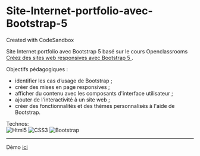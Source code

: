 # Site-Internet-portfolio-avec-Bootstrap-5
Created with CodeSandbox

Site Internet portfolio avec Bootstrap 5 basé sur le cours Openclassrooms [Créez des sites web responsives avec Bootstrap 5 ](https://openclassrooms.com/fr/courses/7542506-creez-des-sites-web-responsives-avec-bootstrap-5).

Objectifs pédagogiques :
* identifier les cas d’usage de Bootstrap ;
* créer des mises en page responsives ;
* afficher du contenu avec les composants d'interface utilisateur ;
* ajouter de l'interactivité à un site web ;
* créer des fonctionnalités et des thèmes personnalisés à l'aide de Bootstrap.

Technos:  
![Html5](https://img.shields.io/badge/HTML5-E34F26?style=for-the-badge&logo=html5&logoColor=white) 
![CSS3](https://img.shields.io/badge/CSS3-1572B6?style=for-the-badge&logo=css3&logoColor=white)
![Bootstrap](https://img.shields.io/badge/Bootstrap-563D7C?style=for-the-badge&logo=bootstrap&logoColor=white)

---------------------------------

Démo [ici](https://fano-official.github.io/Site-Internet-portfolio-avec-Bootstrap-5/)
